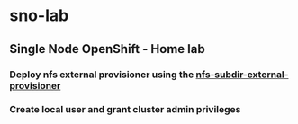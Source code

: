 # sno-lab
## Single Node OpenShift - Home lab

### Deploy nfs external provisioner using the [nfs-subdir-external-provisioner](https://github.com/kubernetes-sigs/nfs-subdir-external-provisioner)

### Create local user and grant cluster admin privileges
